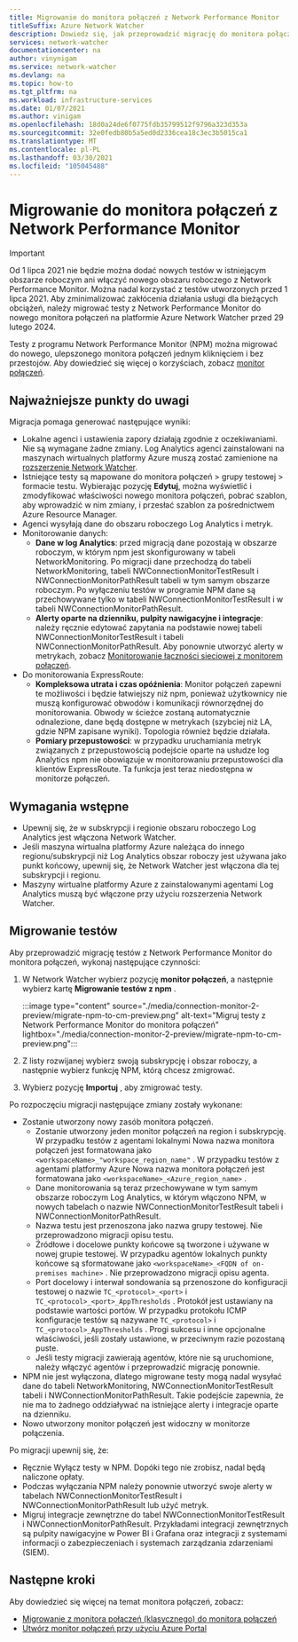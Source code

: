 ```yaml
---
title: Migrowanie do monitora połączeń z Network Performance Monitor
titleSuffix: Azure Network Watcher
description: Dowiedz się, jak przeprowadzić migrację do monitora połączeń z Network Performance Monitor.
services: network-watcher
documentationcenter: na
author: vinynigam
ms.service: network-watcher
ms.devlang: na
ms.topic: how-to
ms.tgt_pltfrm: na
ms.workload: infrastructure-services
ms.date: 01/07/2021
ms.author: vinigam
ms.openlocfilehash: 18d0a24de6f0775fdb35799512f9796a323d353a
ms.sourcegitcommit: 32e0fedb80b5a5ed0d2336cea18c3ec3b5015ca1
ms.translationtype: MT
ms.contentlocale: pl-PL
ms.lasthandoff: 03/30/2021
ms.locfileid: "105045488"
---
```

# <a name="migrate-to-connection-monitor-from-network-performance-monitor"></a>Migrowanie do monitora połączeń z Network Performance Monitor

> [!IMPORTANT]
> Od 1 lipca 2021 nie będzie można dodać nowych testów w istniejącym obszarze roboczym ani włączyć nowego obszaru roboczego z Network Performance Monitor. Można nadal korzystać z testów utworzonych przed 1 lipca 2021. Aby zminimalizować zakłócenia działania usługi dla bieżących obciążeń, należy migrować testy z Network Performance Monitor do nowego monitora połączeń na platformie Azure Network Watcher przed 29 lutego 2024.

Testy z programu Network Performance Monitor (NPM) można migrować do nowego, ulepszonego monitora połączeń jednym kliknięciem i bez przestojów. Aby dowiedzieć się więcej o korzyściach, zobacz [monitor połączeń](./connection-monitor-overview.md).


## <a name="key-points-to-note"></a>Najważniejsze punkty do uwagi

Migracja pomaga generować następujące wyniki:

* Lokalne agenci i ustawienia zapory działają zgodnie z oczekiwaniami. Nie są wymagane żadne zmiany. Log Analytics agenci zainstalowani na maszynach wirtualnych platformy Azure muszą zostać zamienione na [rozszerzenie Network Watcher](../virtual-machines/extensions/network-watcher-windows.md).
* Istniejące testy są mapowane do monitora połączeń > grupy testowej > formacie testu. Wybierając pozycję **Edytuj**, można wyświetlić i zmodyfikować właściwości nowego monitora połączeń, pobrać szablon, aby wprowadzić w nim zmiany, i przesłać szablon za pośrednictwem Azure Resource Manager.
* Agenci wysyłają dane do obszaru roboczego Log Analytics i metryk.
* Monitorowanie danych:
   * **Dane w log Analytics**: przed migracją dane pozostają w obszarze roboczym, w którym npm jest skonfigurowany w tabeli NetworkMonitoring. Po migracji dane przechodzą do tabeli NetworkMonitoring, tabeli NWConnectionMonitorTestResult i NWConnectionMonitorPathResult tabeli w tym samym obszarze roboczym. Po wyłączeniu testów w programie NPM dane są przechowywane tylko w tabeli NWConnectionMonitorTestResult i w tabeli NWConnectionMonitorPathResult.
   * **Alerty oparte na dzienniku, pulpity nawigacyjne i integracje**: należy ręcznie edytować zapytania na podstawie nowej tabeli NWConnectionMonitorTestResult i tabeli NWConnectionMonitorPathResult. Aby ponownie utworzyć alerty w metrykach, zobacz [Monitorowanie łączności sieciowej z monitorem połączeń](./connection-monitor-overview.md#metrics-in-azure-monitor).
* Do monitorowania ExpressRoute:
    * **Kompleksowa utrata i czas opóźnienia**: Monitor połączeń zapewni te możliwości i będzie łatwiejszy niż npm, ponieważ użytkownicy nie muszą konfigurować obwodów i komunikacji równorzędnej do monitorowania. Obwody w ścieżce zostaną automatycznie odnalezione, dane będą dostępne w metrykach (szybciej niż LA, gdzie NPM zapisane wyniki). Topologia również będzie działała.
    * **Pomiary przepustowości**: w przypadku uruchamiania metryk związanych z przepustowością podejście oparte na usłudze log Analytics npm nie obowiązuje w monitorowaniu przepustowości dla klientów ExpressRoute. Ta funkcja jest teraz niedostępna w monitorze połączeń.
    
## <a name="prerequisites"></a>Wymagania wstępne

* Upewnij się, że w subskrypcji i regionie obszaru roboczego Log Analytics jest włączona Network Watcher. 
* Jeśli maszyna wirtualna platformy Azure należąca do innego regionu/subskrypcji niż Log Analytics obszar roboczy jest używana jako punkt końcowy, upewnij się, że Network Watcher jest włączona dla tej subskrypcji i regionu.   
* Maszyny wirtualne platformy Azure z zainstalowanymi agentami Log Analytics muszą być włączone przy użyciu rozszerzenia Network Watcher.

## <a name="migrate-the-tests"></a>Migrowanie testów

Aby przeprowadzić migrację testów z Network Performance Monitor do monitora połączeń, wykonaj następujące czynności:

1. W Network Watcher wybierz pozycję **monitor połączeń**, a następnie wybierz kartę **Migrowanie testów z npm** . 

    :::image type="content" source="./media/connection-monitor-2-preview/migrate-npm-to-cm-preview.png" alt-text="Migruj testy z Network Performance Monitor do monitora połączeń" lightbox="./media/connection-monitor-2-preview/migrate-npm-to-cm-preview.png":::
    
1. Z listy rozwijanej wybierz swoją subskrypcję i obszar roboczy, a następnie wybierz funkcję NPM, którą chcesz zmigrować. 
1. Wybierz pozycję **Importuj** , aby zmigrować testy.

Po rozpoczęciu migracji następujące zmiany zostały wykonane: 
* Zostanie utworzony nowy zasób monitora połączeń.
   * Zostanie utworzony jeden monitor połączeń na region i subskrypcję. W przypadku testów z agentami lokalnymi Nowa nazwa monitora połączeń jest formatowana jako `<workspaceName>_"workspace_region_name"` . W przypadku testów z agentami platformy Azure Nowa nazwa monitora połączeń jest formatowana jako `<workspaceName>_<Azure_region_name>` .
   * Dane monitorowania są teraz przechowywane w tym samym obszarze roboczym Log Analytics, w którym włączono NPM, w nowych tabelach o nazwie NWConnectionMonitorTestResult tabeli i NWConnectionMonitorPathResult. 
   * Nazwa testu jest przenoszona jako nazwa grupy testowej. Nie przeprowadzono migracji opisu testu.
   * Źródłowe i docelowe punkty końcowe są tworzone i używane w nowej grupie testowej. W przypadku agentów lokalnych punkty końcowe są sformatowane jako `<workspaceName>_<FQDN of on-premises machine>` . Nie przeprowadzono migracji opisu agenta.
   * Port docelowy i interwał sondowania są przenoszone do konfiguracji testowej o nazwie `TC_<protocol>_<port>` i `TC_<protocol>_<port>_AppThresholds` . Protokół jest ustawiany na podstawie wartości portów. W przypadku protokołu ICMP konfiguracje testów są nazywane `TC_<protocol>` i `TC_<protocol>_AppThresholds` . Progi sukcesu i inne opcjonalne właściwości, jeśli zostały ustawione, w przeciwnym razie pozostaną puste.
   * Jeśli testy migracji zawierają agentów, które nie są uruchomione, należy włączyć agentów i przeprowadzić migrację ponownie.
* NPM nie jest wyłączona, dlatego migrowane testy mogą nadal wysyłać dane do tabeli NetworkMonitoring, NWConnectionMonitorTestResult tabeli i NWConnectionMonitorPathResult. Takie podejście zapewnia, że nie ma to żadnego oddziaływać na istniejące alerty i integracje oparte na dzienniku.
* Nowo utworzony monitor połączeń jest widoczny w monitorze połączenia.

Po migracji upewnij się, że:
* Ręcznie Wyłącz testy w NPM. Dopóki tego nie zrobisz, nadal będą naliczone opłaty. 
* Podczas wyłączania NPM należy ponownie utworzyć swoje alerty w tabelach NWConnectionMonitorTestResult i NWConnectionMonitorPathResult lub użyć metryk. 
* Migruj integracje zewnętrzne do tabel NWConnectionMonitorTestResult i NWConnectionMonitorPathResult. Przykładami integracji zewnętrznych są pulpity nawigacyjne w Power BI i Grafana oraz integracji z systemami informacji o zabezpieczeniach i systemach zarządzania zdarzeniami (SIEM).


## <a name="next-steps"></a>Następne kroki

Aby dowiedzieć się więcej na temat monitora połączeń, zobacz:
* [Migrowanie z monitora połączeń (klasycznego) do monitora połączeń](./migrate-to-connection-monitor-from-connection-monitor-classic.md)
* [Utwórz monitor połączeń przy użyciu Azure Portal](./connection-monitor-create-using-portal.md)